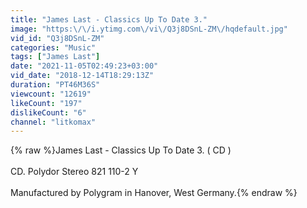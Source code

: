```yaml
---
title: "James Last - Classics Up To Date 3."
image: "https:\/\/i.ytimg.com\/vi\/Q3j8DSnL-ZM\/hqdefault.jpg"
vid_id: "Q3j8DSnL-ZM"
categories: "Music"
tags: ["James Last"]
date: "2021-11-05T02:49:23+03:00"
vid_date: "2018-12-14T18:29:13Z"
duration: "PT46M36S"
viewcount: "12619"
likeCount: "197"
dislikeCount: "6"
channel: "litkomax"
---
```

{% raw %}James Last - Classics Up To Date 3.  ( CD )<br /><br />CD. Polydor Stereo  821 110-2 Y<br /><br />Manufactured by Polygram in Hanover, West Germany.{% endraw %}
